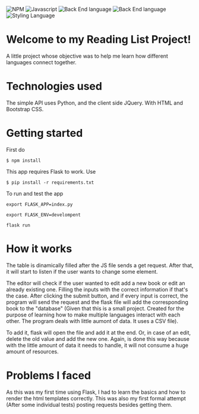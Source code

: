 ![NPM](https://img.shields.io/badge/NPM-6.14.11-green)
![Javascript](https://img.shields.io/badge/JQuery-2.2.4-yellow)
![Back End language](https://img.shields.io/badge/Python-3.9.5-blue)
![Back End language](https://img.shields.io/badge/Flask-1.1.2-blue)
![Styling Language](https://img.shields.io/badge/Bootstrap-4.4.1-blueviolet)

# Welcome to my Reading List Project!

A little project whose objective was to help me learn how different languages connect together.

# Technologies used

The simple API uses Python, and the client side JQuery. With HTML and Bootstrap CSS.

# Getting started

First do

`$ npm install`

This app requires Flask to work. Use

`$ pip install -r requirements.txt `

To run and test the app

`export FLASK_APP=index.py`

`export FLASK_ENV=develompent`

`flask run`

# How it works

The table is dinamically filled after the JS file sends a get request. After that, it will start to listen if the user wants to change some element.

The editor will check if the user wanted to edit add a new book or edit an already existing one. Filling the inputs with the correct information if that's the case.
After clicking the submit button, and if every input is correct, the program will send the request and the flask file will add the corresponding book to the "database" (Given that this is a small project. Created for the purpose of learning how to make multiple languages interact with each other. The program deals with little aumont of data. It uses a CSV file).

To add it, flask will open the file and add it at the end. Or, in case of an edit, delete the old value and add the new one. Again, is done this way because with the little amount of data it needs to handle, it will not consume a huge amount of resources.

# Problems I faced

As this was my first time using Flask, I had to learn the basics and how to render the html templates correctly.
This was also my first formal attempt (After some individual tests) posting requests besides getting them.
